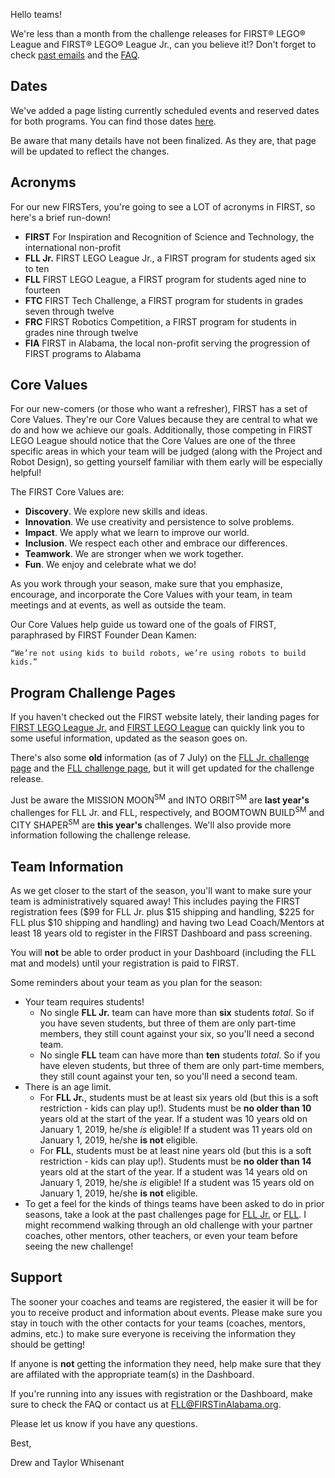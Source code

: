 Hello teams!

We're less than a month from the challenge releases for FIRST&reg; LEGO&reg; League and FIRST&reg; LEGO&reg; League Jr., can you believe it!? Don't forget to check [past emails](https://github.com/drewwhis/alabama-first-lego-league/tree/master/2019-2020/email-blasts) and the [FAQ](https://github.com/drewwhis/alabama-first-lego-league/wiki/Frequently-Asked-Questions).

## Dates

We've added a page listing currently scheduled events and reserved dates for both programs. You can find those dates [here](https://github.com/drewwhis/alabama-first-lego-league/blob/master/2019-2020/event-dates.md).

Be aware that many details have not been finalized. As they are, that page will be updated to reflect the changes.


## Acronyms

For our new FIRSTers, you're going to see a LOT of acronyms in FIRST, so here's a brief run-down!
- **FIRST** For Inspiration and Recognition of Science and Technology, the international non-profit
- **FLL Jr.** FIRST LEGO League Jr., a FIRST program for students aged six to ten
- **FLL** FIRST LEGO League, a FIRST program for students aged nine to fourteen
- **FTC** FIRST Tech Challenge, a FIRST program for students in grades seven through twelve
- **FRC** FIRST Robotics Competition, a FIRST program for students in grades nine through twelve
- **FIA** FIRST in Alabama, the local non-profit serving the progression of FIRST programs to Alabama


## Core Values

For our new-comers (or those who want a refresher), FIRST has a set of Core Values. They're our Core Values because they are central to what we do and how we achieve our goals. Additionally, those competing in FIRST LEGO League should notice that the Core Values are one of the three specific areas in which your team will be judged (along with the Project and Robot Design), so getting yourself familiar with them early will be especially helpful!

The FIRST Core Values are:
- **Discovery**. We explore new skills and ideas.
- **Innovation**. We use creativity and persistence to solve problems.
- **Impact**. We apply what we learn to improve our world.
- **Inclusion**. We respect each other and embrace our differences.
- **Teamwork**. We are stronger when we work together.
- **Fun**. We enjoy and celebrate what we do!

As you work through your season, make sure that you emphasize, encourage, and incorporate the Core Values with your team, in team meetings and at events, as well as outside the team.

Our Core Values help guide us toward one of the goals of FIRST, paraphrased by FIRST Founder Dean Kamen:
    
    “We’re not using kids to build robots, we’re using robots to build kids.”


## Program Challenge Pages

If you haven't checked out the FIRST website lately, their landing pages for [FIRST LEGO League Jr.](https://www.firstinspires.org/robotics/flljr) and [FIRST LEGO League](https://www.firstinspires.org/robotics/fll) can quickly link you to some useful information, updated as the season goes on. 

There's also some **old** information (as of 7 July) on the [FLL Jr. challenge page](http://www.juniorfirstlegoleague.org/challenge) and the [FLL challenge page](http://www.firstlegoleague.org/challenge), but it will get updated for the challenge release. 

Just be aware the MISSION MOON<sup>SM</sup> and INTO ORBIT<sup>SM</sup> are **last year's** challenges for FLL Jr. and FLL, respectively, and BOOMTOWN BUILD<sup>SM</sup> and CITY SHAPER<sup>SM</sup> are **this year's** challenges. We'll also provide more information following the challenge release.


## Team Information

As we get closer to the start of the season, you'll want to make sure your team is administratively squared away! This includes paying the FIRST registration fees (\$99 for FLL Jr. plus \$15 shipping and handling, \$225 for FLL plus \$10 shipping and handling) and having two Lead Coach/Mentors at least 18 years old to register in the FIRST Dashboard and pass screening.

You will **not** be able to order product in your Dashboard (including the FLL mat and models) until your registration is paid to FIRST.

Some reminders about your team as you plan for the season:
- Your team requires students! 
    - No single **FLL Jr.** team can have more than **six** students *total*. So if you have seven students, but three of them are only part-time members, they still count against your six, so you'll need a second team.
    - No single **FLL** team can have more than **ten** students *total*. So if you have eleven students, but three of them are only part-time members, they still count against your ten, so you'll need a second team.
- There is an age limit. 
    - For **FLL Jr.**, students must be at least six years old (but this is a soft restriction - kids can play up!). Students must be **no older than 10** years old at the start of the year. If a student was 10 years old on January 1, 2019, he/she *is* eligible! If a student was 11 years old on January 1, 2019, he/she **is not** eligible.
    - For **FLL**, students must be at least nine years old (but this is a soft restriction - kids can play up!). Students must be **no older than 14** years old at the start of the year. If a student was 14 years old on January 1, 2019, he/she *is* eligible! If a student was 15 years old on January 1, 2019, he/she **is not** eligible.
- To get a feel for the kinds of things teams have been asked to do in prior seasons, take a look at the past challenges page for [FLL Jr.](http://www.juniorfirstlegoleague.org/past-challenges) or [FLL](http://www.firstlegoleague.org/past-challenges). I might recommend walking through an old challenge with your partner coaches, other mentors, other teachers, or even your team before seeing the new challenge!


## Support

The sooner your coaches and teams are registered, the easier it will be for you to receive product and information about events. Please make sure you stay in touch with the other contacts for your teams (coaches, mentors, admins, etc.) to make sure everyone is receiving the information they should be getting!

If anyone is **not** getting the information they need, help make sure that they are affilated with the appropriate team(s) in the Dashboard. 

If you're running into any issues with registration or the Dashboard, make sure to check the FAQ or contact us at FLL@FIRSTinAlabama.org.

Please let us know if you have any questions.

Best,

Drew and Taylor Whisenant